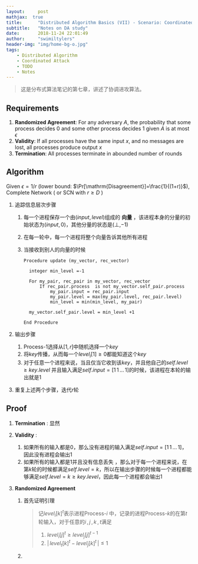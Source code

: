 ```yaml
---
layout:     post
mathjax:  true
title:      "Distributed Algorithm Basics (VII) - Scenario: Coordinated Attack"
subtitle:   "Notes on DA study"
date:       2018-11-24 22:01:49
author:     "swimiltylers"
header-img: "img/home-bg-o.jpg"
tags:
    - Distributed Algorithm
    - Coordinated Attack
    - TODO
    - Notes
---
```


> 这是分布式算法笔记的第七章，讲述了协调进攻算法。

## Requirements

1. __Randomized Agreement__: For any adversary $A$, the probability that some process decides 0 and some other process decides 1 given $A$ is at most $\epsilon$
2. __Validity__: If all processes have the same input $x$, and no messages are lost, all processes produce output $x$
3. __Termination__: All processes terminate in abounded number of rounds

## Algorithm

Given $\epsilon = 1/r$  (lower bound: $\Pr[\mathrm{Disagreement}]=\frac{1}{(1+r)}$), Complete Network ( or SCN with $r\geq D$ )

1. 追踪信息层次步骤

   1. 每一个进程保存一个由$(input, level)$组成的 __向量__ ，该进程本身的分量的初始状态为$(input,0)$，其他分量的状态是$(\perp,-1)$ 

   2. 在每一轮中，每一个进程将整个向量告诉其他所有进程

   3. 当接收到别人的向量的时候

      ```pseudocode
      Procedure update (my_vector, rec_vector)
      	
      	integer min_level =-1 
      	
      	For my_pair, rec_pair in my_vector, rec_vector
      		If rec_pair.process  is not my_vector.self_pair.process
      			my_pair.input = rec_pair.input 
      			my_pair.level = max(my_pair.level, rec_pair.level)
      			min_level = min(min_level, my_pair)
      	
      	my_vector.self_pair.level = min_level +1 
      
      End Procedure 
      ```

2. 输出步骤

   1. Process-1选择从$[1,r]$中随机选择一个$key$
   2. 将$key$传播，从而每一个$level_i[1]\geq0$都能知道这个$key$
   3. 对于任意一个进程来说，当且仅当它收到该$key$，并且他自己的$self.level\geq key.level$ 并且输入满足$self.input=[1\,1\,\dots\,1]$的时候，该进程在本轮的输出就是$1$

3. 重复上述两个步骤，迭代$r$轮

## Proof

1. __Termination__ : 显然

2. __Validity__ :

   1. 如果所有的输入都是$0$，那么没有进程的输入满足$self.input=[1\,1\,\dots\,1]$，因此没有进程会输出$1$
   2. 如果所有的输入都是$1$并且没有信息丢失 ，那么对于每一个进程来说，在第$k$轮的时候都满足$self.level=k$，所以在输出步骤的时候每一个进程都能够满足$self.level=k\geq key.level$，因此每一个进程都会输出$1$

3. __Randomized Agreement__

   1. 首先证明引理

      > 记$level_i[k]^t$表示进程Process-$i$ 中，记录的进程Process-$k$的在第$t$轮输入，对于任意的$i\,,j\,,k\,,t$满足
      >
      > 1. $level_i[j]^t \geq level_j[j]^{t-1}$
      > 2. $|\,level_t[k]^t-level_j[k]^t\,|\leq1$

   2. ​